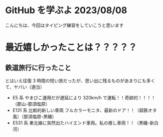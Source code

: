 # GitHub を学ぶよ 2023/08/08

こんにちは、今回はタイピング練習をしていこうと思います

# 最近嬉しかったことは？？？？？

## 鉄道旅行に行ったこと

とはいえ往復 3 時間の短い旅だったが、思い出に残るものがあまりにも多くて、ヤバい（適当）

- E5 系 やまびこ運用だが遅延により 320km/h で運転！！奇跡的！！！！（郡山-那須塩原）
- E131 系 比較的新しい車両 フルカラーモニタ、最新のドア！！（超鉄オタ風）（那須塩原-黒磯）
- E531 系 東北線に突然出たハイエンド車両。私の推し車両！！（黒磯-新白河）
